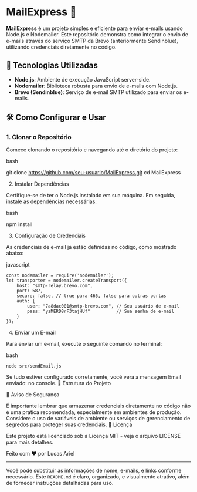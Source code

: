 # MailExpress 📧

**MailExpress** é um projeto simples e eficiente para enviar e-mails usando Node.js e Nodemailer. Este repositório demonstra como integrar o envio de e-mails através do serviço SMTP da Brevo (anteriormente Sendinblue), utilizando credenciais diretamente no código.

## 🚀 Tecnologias Utilizadas

- **Node.js**: Ambiente de execução JavaScript server-side.
- **Nodemailer**: Biblioteca robusta para envio de e-mails com Node.js.
- **Brevo (Sendinblue)**: Serviço de e-mail SMTP utilizado para enviar os e-mails.

## 🛠️ Como Configurar e Usar

### 1. Clonar o Repositório

Comece clonando o repositório e navegando até o diretório do projeto:

bash

git clone https://github.com/seu-usuario/MailExpress.git
cd MailExpress 

2. Instalar Dependências

Certifique-se de ter o Node.js instalado em sua máquina. Em seguida, instale as dependências necessárias:

bash

npm install

3. Configuração de Credenciais

As credenciais de e-mail já estão definidas no código, como mostrado abaixo:

javascript

```
const nodemailer = require('nodemailer');
let transporter = nodemailer.createTransport({
    host: "smtp-relay.brevo.com",
    port: 587,
    secure: false, // true para 465, false para outras portas
    auth: {
        user: "7a8dac001@smtp-brevo.com", // Seu usuário de e-mail
        pass: "yzMERD8rF3tajHUf"          // Sua senha de e-mail
    }
});
```

4. Enviar um E-mail

Para enviar um e-mail, execute o seguinte comando no terminal:

bash
```
node src/sendEmail.js
```
Se tudo estiver configurado corretamente, você verá a mensagem Email enviado: <resposta do servidor> no console.
📄 Estrutura do Projeto

📢 Aviso de Segurança

É importante lembrar que armazenar credenciais diretamente no código não é uma prática recomendada, especialmente em ambientes de produção. Considere o uso de variáveis de ambiente ou serviços de gerenciamento de segredos para proteger suas credenciais.
📝 Licença

Este projeto está licenciado sob a Licença MIT - veja o arquivo LICENSE para mais detalhes.

Feito com ❤️ por Lucas Ariel

---

Você pode substituir as informações de nome, e-mails, e links conforme necessário. Este `README.md` é claro, organizado, e visualmente atrativo, além de fornecer instruções detalhadas para uso.
